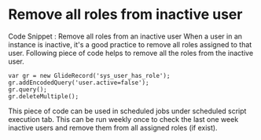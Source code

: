 
# Remove all roles from inactive user

Code Snippet : Remove all roles from an inactive user 
When a user in an instance is inactive, it's a good practice to remove all roles assigned to that user. Following piece of code helps to remove all the roles from the inactive user.
~~~ 
var gr = new GlideRecord('sys_user_has_role');
gr.addEncodedQuery('user.active=false');
gr.query();
gr.deleteMultiple();
~~~
This piece of code can be used in scheduled jobs under scheduled script execution tab. This can be run weekly once to check the last one week inactive users and remove them from all assigned roles (if exist).

